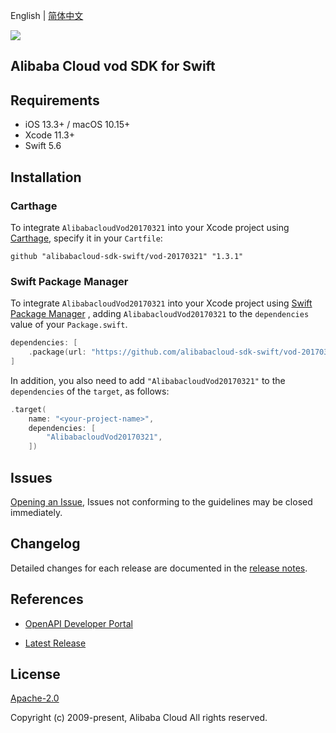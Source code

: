 English | [简体中文](README-CN.md)

![](https://aliyunsdk-pages.alicdn.com/icons/AlibabaCloud.svg)

## Alibaba Cloud vod SDK for Swift

## Requirements

- iOS 13.3+ / macOS 10.15+
- Xcode 11.3+
- Swift 5.6

## Installation

### Carthage

To integrate `AlibabacloudVod20170321` into your Xcode project using [Carthage](https://github.com/Carthage/Carthage), specify it in your `Cartfile`:

```ogdl
github "alibabacloud-sdk-swift/vod-20170321" "1.3.1"
```

### Swift Package Manager

To integrate `AlibabacloudVod20170321` into your Xcode project using [Swift Package Manager](https://swift.org/package-manager/) , adding `AlibabacloudVod20170321` to the `dependencies` value of your `Package.swift`.

```swift
dependencies: [
    .package(url: "https://github.com/alibabacloud-sdk-swift/vod-20170321.git", from: "1.3.1")
]
```

In addition, you also need to add `"AlibabacloudVod20170321"` to the `dependencies` of the `target`, as follows:

```swift
.target(
    name: "<your-project-name>",
    dependencies: [
        "AlibabacloudVod20170321",
    ])
```

## Issues

[Opening an Issue](https://github.com/alibabacloud-sdk-swift/vod-20170321/issues/new), Issues not conforming to the guidelines may be closed immediately.

## Changelog

Detailed changes for each release are documented in the [release notes](./ChangeLog.txt).

## References

* [OpenAPI Developer Portal](https://next.api.alibabacloud.com/home)
- [Latest Release](https://github.com/alibabacloud-sdk-swift/vod-20170321)

## License

[Apache-2.0](http://www.apache.org/licenses/LICENSE-2.0)

Copyright (c) 2009-present, Alibaba Cloud All rights reserved.
